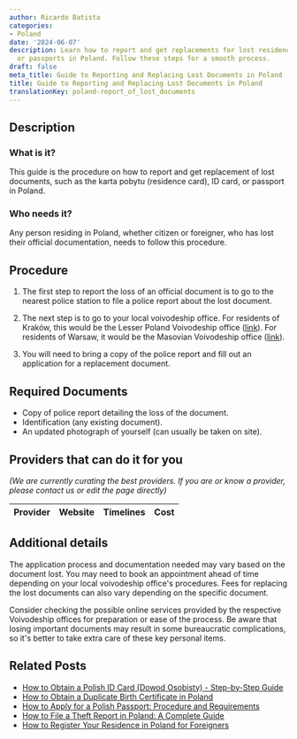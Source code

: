 ```yaml
---
author: Ricardo Batista
categories:
- Poland
date: '2024-06-07'
description: Learn how to report and get replacements for lost residence cards, IDs,
  or passports in Poland. Follow these steps for a smooth process.
draft: false
meta_title: Guide to Reporting and Replacing Lost Documents in Poland
title: Guide to Reporting and Replacing Lost Documents in Poland
translationKey: poland-report_of_lost_documents
---
```


## Description
### What is it?
This guide is the procedure on how to report and get replacement of lost documents, such as the karta pobytu (residence card), ID card, or passport in Poland. 
### Who needs it?
Any person residing in Poland, whether citizen or foreigner, who has lost their official documentation, needs to follow this procedure.

## Procedure

1. The first step to report the loss of an official document is to go to the nearest police station to file a police report about the lost document. 

2. The next step is to go to your local voivodeship office. For residents of Kraków, this would be the Lesser Poland Voivodeship office ([link](http://www.malopolska.uw.gov.pl/index.aspx?page=Start)). For residents of Warsaw, it would be the Masovian Voivodeship office ([link](http://www.mazowieckie.pl/en/)).

3. You will need to bring a copy of the police report and fill out an application for a replacement document. 

## Required Documents

- Copy of police report detailing the loss of the document.
- Identification (any existing document).
- An updated photograph of yourself (can usually be taken on site).

## Providers that can do it for you

_(We are currently curating the best providers. If you are or know a provider, please contact us or edit the page directly)_

| Provider        |     Website     |     Timelines    |       Cost      |
| :-------------: | :-------------: |  :-------------: | :-------------: |

## Additional details

The application process and documentation needed may vary based on the document lost. You may need to book an appointment ahead of time depending on your local voivodeship office's procedures. Fees for replacing the lost documents can also vary depending on the specific document. 

Consider checking the possible online services provided by the respective Voivodeship offices for preparation or ease of the process. Be aware that losing important documents may result in some bureaucratic complications, so it's better to take extra care of these key personal items.
## Related Posts

- [How to Obtain a Polish ID Card (Dowod Osobisty) - Step-by-Step Guide](https://tramitit.com/guides/poland/id_card/)
- [How to Obtain a Duplicate Birth Certificate in Poland](https://tramitit.com/guides/poland/issuance_of_duplicate_birth_certificate/)
- [How to Apply for a Polish Passport: Procedure and Requirements](https://tramitit.com/guides/poland/passport/)
- [How to File a Theft Report in Poland: A Complete Guide](https://tramitit.com/guides/poland/theft_report/)
- [How to Register Your Residence in Poland for Foreigners](https://tramitit.com/guides/poland/registering_the_residence_of_a_foreigner/)